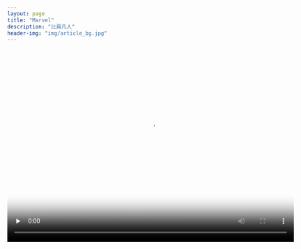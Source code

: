 ```yaml
---
layout: page
title: "Marvel"
description: "比肩凡人"
header-img: "img/article_bg.jpg"
---
```


<video width="658" height="444" src="//f.us.sinaimg.cn/001SqdbMlx07to0YEzgc010412010dLI0E010.mp4?label=mp4_hd&template=852x480.28.0&Expires=1556277824&ssig=mLCdGjn1qB&KID=unistore,video" poster="https://raw.githubusercontent.com/xinanjiao/xinanjiao2.github.io/master/img/dolphin.gif" autoplay="autoplay" preload="none" controls="controls"></video>






